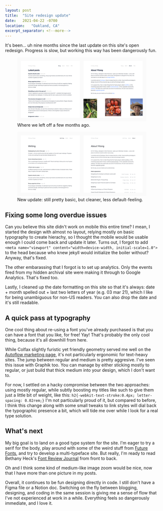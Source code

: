 ```yaml
---
layout: post
title:  "Site redesign update"
date:   2021-04-22 -0700
location:   "Oakland, CA"
excerpt_separator: <!--more-->
---
```

It's been… uh nine months since the last update on this site's open redesign. Progress is slow, but working this way has been dangerously fun.<!--more-->

<figure>
  <img class="blogImage" src="/assets/blogImg/newblog2/siteBefore.png" alt="image of the blog, before">
  <figcaption>Where we left off a few months ago.</figcaption>
</figure>

<figure>
  <img class="blogImage" src="/assets/blogImg/newblog2/siteAfter.png" alt="image of the blog, after">
  <figcaption>New update: still pretty basic, but cleaner, less default-feeling. </figcaption>
</figure>


## Fixing some long overdue issues
Can you believe this site didn't work on mobile this entire time? I mean, I started the design with almost no layout, relying mostly on basic typography to create hierachy, so I thought the mobile would be usable enough I could come back and update it later. Turns out, I forgot to add `<meta name="viewport" content="width=device-width, initial-scale=1.0">` to the head because who knew jekyll would initialize the boiler without? Anyway, that's fixed.

The other embarassing that I forgot is to set up analytics. Only the events fired from my hidden archival site were making it through to Google Analytics. That's fixed too.

Lastly, I cleaned up the date formatting on this site so that it's always: date + month spelled out + last two letters of year (e.g. 03 mar 21), which I like for being unambiguous for non-US readers. You can also drop the date and it's still readable.

## A quick pass at typography
One cool thing about re-using a font you've already purchased is that you can have a font that you like, for free! Yay! That's probably the only cool thing, because it's all downhill from here. 

While Colfax slightly furistic yet friendly geometry served me well on the [Autoflow marketing page](http://flowchart.design/), it's not particularly ergonomic for text-heavy sites. The jump between regular and medium is pretty aggresive. I've seen this issue with Graphik too. You can manage by either sticking mostly to regular, or just build that thick medium into your design, which I don't want to.

For now, I settled on a hacky compromise between the two approaches: using mostly regular, while subtly boosting my titles like such to give them just a little bit of weight, like this: `h2{-webkit-text-stroke:0.4px; letter-spacing: 0.02rem;}` I'm not particularly proud of it, but compared to before, I think this change along with some small tweaks to link styles will dial back the typographic presence a bit, which will tide me over while I look for a real type solution.

## What's next
My big goal is to land on a good type system for the site. I'm eager to try a serif for the body, play around with some of the weird stuff from [Future Fonts](https://www.futurefonts.xyz/), and try to develop a multi-typeface site. But really, I'm ready to read Bethany Heck's [Font Review Journal](https://www.futurefonts.xyz/) from front to back.

Oh and I think some kind of medium-like image zoom would be nice, now that I have more than one picture in my posts.

Overall, it continues to be fun designing directly in code. I still don't have a Figma file or a Notion doc. Switching on the fly between blogging, designing, and coding in the same session is giving me a sense of flow that I've not experienced at work in a while. Everything feels so dangerously immediate, and I love it.